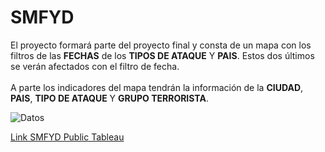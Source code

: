 # SMFYD

El proyecto formará parte del proyecto final y consta de un mapa con los filtros de las **FECHAS** de los **TIPOS DE ATAQUE** Y  **PAIS**. Estos dos últimos se verán afectados con el filtro de fecha. <br /><br />
A parte los indicadores del mapa tendrán la información de la **CIUDAD**, **PAIS**, **TIPO DE ATAQUE** Y **GRUPO TERRORISTA**.

![Datos](/MapaInfoCiudad.png)

[Link SMFYD Public Tableau](https://public.tableau.com/profile/rafaelperez#!/vizhome/Book1_15702936581860/Dashboard1)
